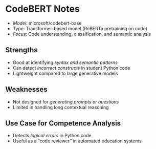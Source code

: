 # CodeBERT Notes

- *Model*: microsoft/codebert-base
- *Type*: Transformer-based model (RoBERTa pretraining on code)
- *Focus*: Code understanding, classification, and semantic analysis

## Strengths
- Good at identifying *syntax and semantic patterns*
- Can detect *incorrect constructs* in student Python code
- Lightweight compared to large generative models

## Weaknesses
- Not designed for *generating prompts or questions*
- Limited in handling long contextual reasoning

## Use Case for Competence Analysis
- Detects *logical errors* in Python code
- Useful as a “code reviewer” in automated education systems